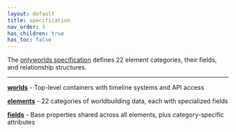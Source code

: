 ```yaml
---
layout: default
title: specification
nav_order: 3
has_children: true
has_toc: false
---
```


The [onlyworlds specification](https://github.com/OnlyWorlds/OnlyWorlds/tree/main/schema) defines 22 element categories, their fields, and relationship structures. 

---
 

**[worlds](worlds)** - Top-level containers with timeline systems and API access

**[elements](element_categories/)** - 22 categories of worldbuilding data, each with specialized fields

**[fields](fields)** - Base properties shared across all elements, plus category-specific attributes
 